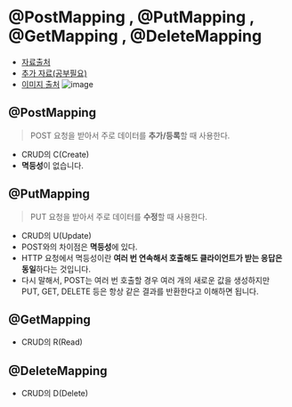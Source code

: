 # @PostMapping , @PutMapping , @GetMapping , @DeleteMapping 
- [자료출처](https://salon.tistory.com/10)
- [추가 자료(공부필요)](https://ltk3934.tistory.com/185) 
- [이미지 출처](https://javacoding.tistory.com/142)
![image](https://user-images.githubusercontent.com/24216471/140238840-d1c546b1-902f-4c9a-ad2b-bae6bf218037.png)

## @PostMapping 
> POST 요청을 받아서 주로 데이터를 **추가/등록**할 때 사용한다. 
- CRUD의 C(Create)
- **멱등성**이 없습니다. 

## @PutMapping 
> PUT 요청을 받아서 주로 데이터를 **수정**할 때 사용한다. 
- CRUD의 U(Update)
- POST와의 차이점은 **멱등성**에 있다. 
- HTTP 요청에서 멱등성이란 **여러 번 연속해서 호출해도 클라이언트가 받는 응답은 동일**하다는 것입니다. 
- 다시 말해서, POST는 여러 번 호출할 경우 여러 개의 새로운 값을 생성하지만 PUT, GET, DELETE 등은 항상 같은 결과를 반환한다고 이해하면 됩니다. 

## @GetMapping
- CRUD의 R(Read)

## @DeleteMapping 
- CRUD의 D(Delete) 
